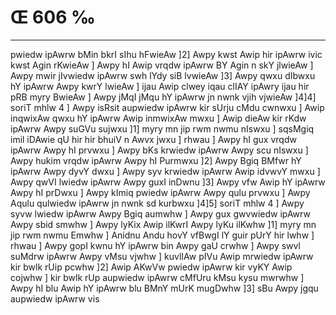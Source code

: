 # Œ 606 ‰
---
pwiedw ipAwrw bMin bkrI sIhu hFwieAw ]2] Awpy kwst Awip hir
ipAwrw ivic kwst Agin rKwieAw ] Awpy hI Awip vrqdw ipAwrw BY
Agin n skY jlwieAw ] Awpy mwir jIvwiedw ipAwrw swh lYdy siB
lvwieAw ]3] Awpy qwxu dIbwxu hY ipAwrw Awpy kwrY lwieAw ] ijau Awip
clwey iqau clIAY ipAwry ijau hir pRB myry BwieAw ] Awpy jMqI jMqu hY
ipAwrw jn nwnk vjih vjwieAw ]4]4] soriT mhlw 4 ] Awpy isRsit
aupwiedw ipAwrw kir sUrju cMdu cwnwxu ] Awip inqwixAw qwxu hY ipAwrw
Awip inmwixAw mwxu ] Awip dieAw kir rKdw ipAwrw Awpy suGVu sujwxu
]1] myry mn jip rwm nwmu nIswxu ] sqsMgiq imil iDAwie qU hir hir
bhuiV n Awvx jwxu ] rhwau ] Awpy hI gux vrqdw ipAwrw Awpy hI
prvwxu ] Awpy bKs krwiedw ipAwrw Awpy scu nIswxu ] Awpy hukim
vrqdw ipAwrw Awpy hI Purmwxu ]2] Awpy Bgiq BMfwr hY ipAwrw Awpy dyvY
dwxu ] Awpy syv krwiedw ipAwrw Awip idvwvY mwxu ] Awpy qwVI lwiedw
ipAwrw Awpy guxI inDwnu ]3] Awpy vfw Awip hY ipAwrw Awpy hI prDwxu ]
Awpy kImiq pwiedw ipAwrw Awpy qulu prvwxu ] Awpy Aqulu qulwiedw
ipAwrw jn nwnk sd kurbwxu ]4]5] soriT mhlw 4 ] Awpy syvw lwiedw
ipAwrw Awpy Bgiq aumwhw ] Awpy gux gwvwiedw ipAwrw Awpy sbid smwhw
] Awpy lyKix Awip ilKwrI Awpy lyKu ilKwhw ]1] myry mn jip rwm nwmu
Emwhw ] Anidnu Andu hovY vfBwgI lY guir pUrY hir lwhw ] rhwau ] Awpy
gopI kwnu hY ipAwrw bin Awpy gaU crwhw ] Awpy swvl suMdrw ipAwrw Awpy
vMsu vjwhw ] kuvlIAw pIVu Awip mrwiedw ipAwrw kir bwlk rUip pcwhw
]2] Awip AKwVw pwiedw ipAwrw kir vyKY Awip cojwhw ] kir bwlk rUp
aupwiedw ipAwrw cMfUru kMsu kysu mwrwhw ] Awpy hI blu Awip hY ipAwrw blu
BMnY mUrK mugDwhw ]3] sBu Awpy jgqu aupwiedw ipAwrw vis
####
